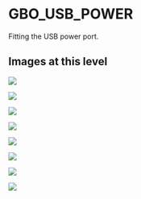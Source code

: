 # GBO_USB_POWER
Fitting the USB power port.

## Images at this level

![](https://github.com/geebles/Super-AIO/raw/master/docs/IMAGES/SAIO/COMMON/GBO_USB_POWER/1.jpg)

![](https://github.com/geebles/Super-AIO/raw/master/docs/IMAGES/SAIO/COMMON/GBO_USB_POWER/2.jpg)

![](https://github.com/geebles/Super-AIO/raw/master/docs/IMAGES/SAIO/COMMON/GBO_USB_POWER/3.jpg)

![](https://github.com/geebles/Super-AIO/raw/master/docs/IMAGES/SAIO/COMMON/GBO_USB_POWER/4.jpg)

![](https://github.com/geebles/Super-AIO/raw/master/docs/IMAGES/SAIO/COMMON/GBO_USB_POWER/5.jpg)

![](https://github.com/geebles/Super-AIO/raw/master/docs/IMAGES/SAIO/COMMON/GBO_USB_POWER/6.jpg)

![](https://github.com/geebles/Super-AIO/raw/master/docs/IMAGES/SAIO/COMMON/GBO_USB_POWER/7.jpg)

![](https://github.com/geebles/Super-AIO/raw/master/docs/IMAGES/SAIO/COMMON/GBO_USB_POWER/8.jpg)
